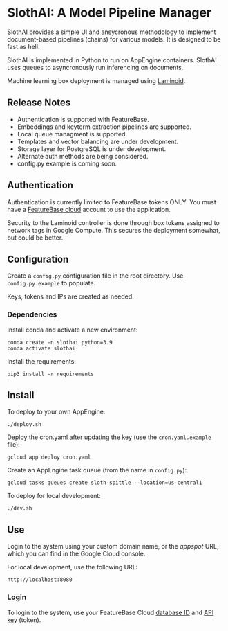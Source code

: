 # SlothAI: A Model Pipeline Manager
SlothAI provides a simple UI and ansycronous methodology to implement document-based pipelines (chains) for various models. It is designed to be fast as hell.

SlothAI is implemented in Python to run on AppEngine containers. SlothAI uses queues to asyncronously run inferencing on documents.

Machine learning box deployment is managed using [Laminoid](https://github.com/FeatureBaseDB/Laminoid).

## Release Notes
* Authentication is supported with FeatureBase.
* Embeddings and keyterm extraction pipelines are supported.
* Local queue managment is supported.
* Templates and vector balancing are under development.
* Storage layer for PostgreSQL is under development.
* Alternate auth methods are being considered.
* config.py example is coming soon.

## Authentication
Authentication is currently limited to FeatureBase tokens ONLY. You must have a [FeatureBase cloud](https://cloud.featurebase.com/) account to use the application.

Security to the Laminoid controller is done through box tokens assigned to network tags in Google Compute. This secures the deployment somewhat, but could be better.

## Configuration
Create a `config.py` configuration file in the root directory. Use `config.py.example` to populate.

Keys, tokens and IPs are created as needed.

### Dependencies
Install conda and activate a new environment:

```
conda create -n slothai python=3.9
conda activate slothai
```

Install the requirements:

```
pip3 install -r requirements
```

## Install

To deploy to your own AppEngine:

```
./deploy.sh
```

Deploy the cron.yaml after updating the key (use the `cron.yaml.example` file):

```
gcloud app deploy cron.yaml
```

Create an AppEngine task queue (from the name in `config.py`):

```
gcloud tasks queues create sloth-spittle --location=us-central1 
```

To deploy for local development:

```
./dev.sh
```

## Use
Login to the system using your custom domain name, or the *appspot* URL, which you can find in the Google Cloud console.

For local development, use the following URL:

```
http://localhost:8080
```

### Login
To login to the system, use your FeatureBase Cloud [database ID](https://cloud.featurebase.com/databases) and [API key](https://cloud.featurebase.com/configuration/api-keys) (token).

